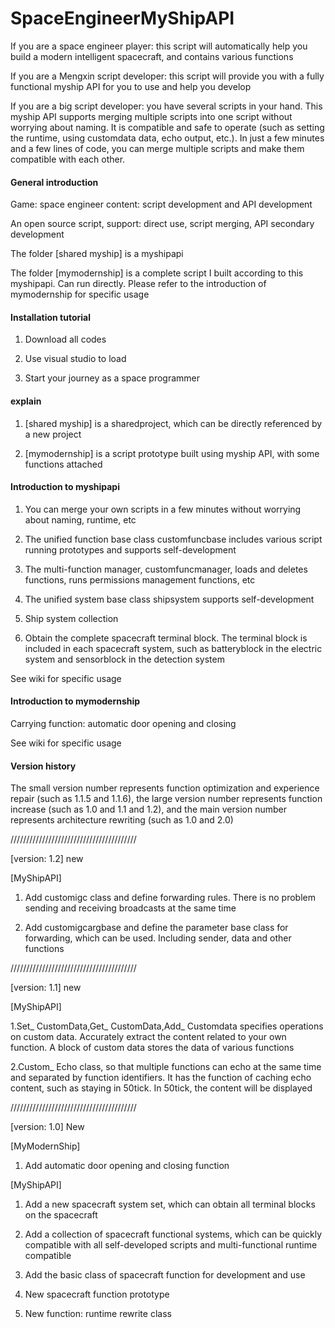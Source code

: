 # SpaceEngineerMyShipAPI

If you are a space engineer player: this script will automatically help you build a modern intelligent spacecraft, and contains various functions

If you are a Mengxin script developer: this script will provide you with a fully functional myship API for you to use and help you develop

If you are a big script developer: you have several scripts in your hand. This myship API supports merging multiple scripts into one script without worrying about naming. It is compatible and safe to operate (such as setting the runtime, using customdata data, echo output, etc.). In just a few minutes and a few lines of code, you can merge multiple scripts and make them compatible with each other.

#### General introduction

Game: space engineer content: script development and API development

An open source script, support: direct use, script merging, API secondary development

The folder [shared myship] is a myshipapi

The folder [mymodernship] is a complete script I built according to this myshipapi. Can run directly. Please refer to the introduction of mymodernship for specific usage

#### Installation tutorial

1. Download all codes

2. Use visual studio to load

3. Start your journey as a space programmer

#### explain

1. [shared myship] is a sharedproject, which can be directly referenced by a new project

2. [mymodernship] is a script prototype built using myship API, with some functions attached

#### Introduction to myshipapi

1. You can merge your own scripts in a few minutes without worrying about naming, runtime, etc

2. The unified function base class customfuncbase includes various script running prototypes and supports self-development

3. The multi-function manager, customfuncmanager, loads and deletes functions, runs permissions management functions, etc

4. The unified system base class shipsystem supports self-development

5. Ship system collection

6. Obtain the complete spacecraft terminal block. The terminal block is included in each spacecraft system, such as batteryblock in the electric system and sensorblock in the detection system

See wiki for specific usage

#### Introduction to mymodernship

Carrying function: automatic door opening and closing

See wiki for specific usage

#### Version history

The small version number represents function optimization and experience repair (such as 1.1.5 and 1.1.6), the large version number represents function increase (such as 1.0 and 1.1 and 1.2), and the main version number represents architecture rewriting (such as 1.0 and 2.0)

////////////////////////////////////////

[version: 1.2] new

[MyShipAPI]

1. Add customigc class and define forwarding rules. There is no problem sending and receiving broadcasts at the same time

2. Add customigcargbase and define the parameter base class for forwarding, which can be used. Including sender, data and other functions

////////////////////////////////////////

[version: 1.1] new

[MyShipAPI]

1.Set_ CustomData,Get_ CustomData,Add_ Customdata specifies operations on custom data. Accurately extract the content related to your own function. A block of custom data stores the data of various functions

2.Custom_ Echo class, so that multiple functions can echo at the same time and separated by function identifiers. It has the function of caching echo content, such as staying in 50tick. In 50tick, the content will be displayed

////////////////////////////////////////

[version: 1.0] New

[MyModernShip]

1. Add automatic door opening and closing function

[MyShipAPI]

1. Add a new spacecraft system set, which can obtain all terminal blocks on the spacecraft

2. Add a collection of spacecraft functional systems, which can be quickly compatible with all self-developed scripts and multi-functional runtime compatible

3. Add the basic class of spacecraft function for development and use

4. New spacecraft function prototype

5. New function: runtime rewrite class